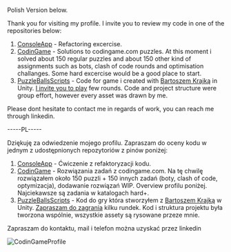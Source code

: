 Polish Version below.

Thank you for visiting my profile. I invite you to review my code in one of the repositories below:

1) [ConsoleApp](https://github.com/TheHawat/Dataedo-ConsoleApp) - Refactoring excercise.
2) [CodinGame](https://github.com/TheHawat/CodinGame) - Solutions to codingame.com puzzles. At this moment i solved about 150 regular puzzles and about 150 other kind of assignments such as bots, clash of code rounds and optimisation challanges. Some hard excercise would be a good place to start.
3) [PuzzleBallsScripts](https://github.com/TheHawat/PuzzleBallsScripts) - Code for game i created with [Bartoszem Krajką](https://github.com/fernandokokocha) in Unity. [I invite you to play](https://play.unity.com/mg/other/webgl-builds-288000) few rounds. Code and project structure were group effort, however every asset was drawn by me.

Please dont hesitate to contact me in regards of work, you can reach me through linkedin.

-----PL-----

Dziękuję za odwiedzenie mojego profilu. Zapraszam do oceny kodu w jednym z udostępnionych repozytoriów z pinów poniżej:

1) [ConsoleApp](https://github.com/TheHawat/Dataedo-ConsoleApp) - Ćwiczenie z refaktoryzacji kodu.
2) [CodinGame](https://github.com/TheHawat/CodinGame) - Rozwiązania zadań z codingame.com. Na tę chwilę rozwiązałem około 150 puzzli + 150 innych zadań (boty, clash of code, optymizacja), dodawanie rozwiązań WIP. Overview profilu poniżej. Najciekawsze są zadania w katalogach hard+.
3) [PuzzleBallsScripts](https://github.com/TheHawat/PuzzleBallsScripts) - Kod do gry która stworzyłem z [Bartoszem Krajką](https://github.com/fernandokokocha) w Unity. [Zapraszam do zagrania](https://play.unity.com/mg/other/webgl-builds-288000) kilku rundek. Kod i struktura projektu była tworzona wspólnie, wszystkie assety są rysowane przeze mnie.

Zapraszam do kontaktu, mail i telefon można uzyskać przez linkedin

![CodinGameProfile](https://user-images.githubusercontent.com/54803292/219900339-15b6d86d-db26-4a2f-8a9d-b3372d55b03a.png)

